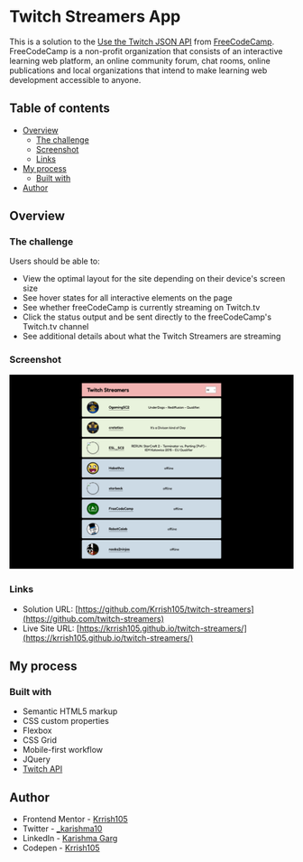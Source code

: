 # Twitch Streamers App

This is a solution to the [Use the Twitch JSON API](https://www.freecodecamp.org/learn/coding-interview-prep/take-home-projects/use-the-twitch-json-api) from [FreeCodeCamp](https://www.freecodecamp.org/). FreeCodeCamp is a non-profit organization that consists of an interactive learning web platform, an online community forum, chat rooms, online publications and local organizations that intend to make learning web development accessible to anyone. 

## Table of contents

- [Overview](#overview)
  - [The challenge](#the-challenge)
  - [Screenshot](#screenshot)
  - [Links](#links)
- [My process](#my-process)
  - [Built with](#built-with)
- [Author](#author)

## Overview

### The challenge

Users should be able to:

- View the optimal layout for the site depending on their device's screen size
- See hover states for all interactive elements on the page
- See whether freeCodeCamp is currently streaming on Twitch.tv
- Click the status output and be sent directly to the freeCodeCamp's Twitch.tv channel
- See additional details about what the Twitch Streamers are streaming

### Screenshot

![](./screenshot.png)

### Links

- Solution URL: [https://github.com/Krrish105/twitch-streamers](https://github.com/twitch-streamers)
- Live Site URL: [https://krrish105.github.io/twitch-streamers/](https://krrish105.github.io/twitch-streamers/)

## My process

### Built with

- Semantic HTML5 markup
- CSS custom properties
- Flexbox
- CSS Grid
- Mobile-first workflow
- JQuery
- [Twitch API](https://dev.twitch.tv/docs/api/)

## Author

- Frontend Mentor - [Krrish105](https://www.frontendmentor.io/profile/Krrish105)
- Twitter - [_karishma10](https://twitter.com/_karishma10)
- LinkedIn - [Karishma Garg](https://www.linkedin.com/in/karishma-garg-)
- Codepen - [Krrish105](https://codepen.io/krrish105)